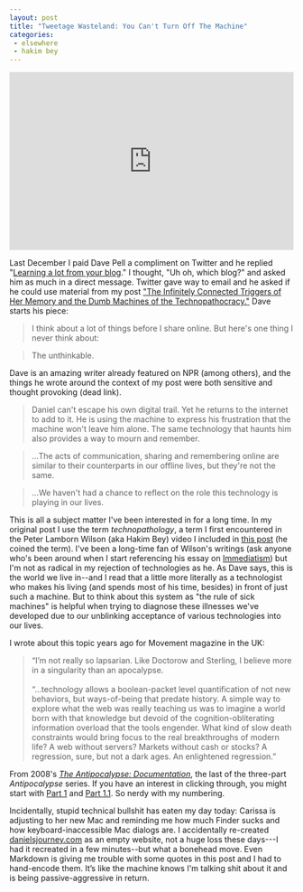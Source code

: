 ```yaml
---
layout: post
title: "Tweetage Wasteland: You Can't Turn Off The Machine"
categories:
 - elsewhere
 - hakim bey
---
```


<iframe width="100%" height="315" src="https://www.youtube.com/embed/u7ziwuIpnVY" frameborder="0" allowfullscreen></iframe>

Last December I paid Dave Pell a compliment on Twitter and he replied "[Learning a lot from your blog](https://twitter.com/davepell/status/14852545004437504)." I thought, "Uh oh, which blog?" and asked him as much in a direct message. Twitter gave way to email and he asked if he could use material from my post ["The Infinitely Connected Triggers of Her Memory and the Dumb Machines of the Technopathocracy."]({{site.url}}/2010/11/29/connected/) Dave starts his piece:

> I think about a lot of things before I share online. But here's one thing I never think about:

> The unthinkable.

Dave is an amazing writer already featured on NPR (among others), and <a class="dead">the things he wrote around the context of my post were both sensitive and thought provoking (dead link)</a>. 

> Daniel can't escape his own digital trail. Yet he returns to the internet to add to it. He is using the machine to express his frustration that the machine won't leave him alone. The same technology that haunts him also provides a way to mourn and remember.

> ...The acts of communication, sharing and remembering online are similar to their counterparts in our offline lives, but they're not the same.

> ...We haven't had a chance to reflect on the role this technology is playing in our lives.

This is all a subject matter I've been interested in for a long time. In my original post I use the term _technopathology_, a term I first encountered in the Peter Lamborn Wilson (aka Hakim Bey) video I included in [this post]({{site.url}}/2010/10/28/isolation/) (he coined the term). I've been a long-time fan of Wilson's writings (ask anyone who's been around when I start referencing his essay on [Immediatism](http://books.google.com/books?id=FlKN__HHPTMC&lpg=PP1&ots=L760-c6-yS&dq=hakim%20bey%20immediatism&pg=PA7#v=onepage&q&f=false)) but I'm not as radical in my rejection of technologies as he. As Dave says, this is the world we live in--and I read that a little more literally as a technologist who makes his living (and spends most of his time, besides) in front of just such a machine. But to think about this system as "the rule of sick machines" is helpful when trying to diagnose these illnesses we've developed due to our unblinking acceptance of various technologies into our lives.

I wrote about this topic years ago for Movement magazine in the UK: 

<blockquote style="font-style:normal">&ldquo;I&rsquo;m not really so lapsarian. Like Doctorow and Sterling, I believe more in a singularity than an apocalypse.<br><br>&ldquo;...technology allows a boolean-packet level quantification of not new behaviors, but ways-of-being that predate history. A simple way to explore what the web was really teaching us was to imagine a world born with that knowledge but devoid of the cognition-obliterating information overload that the tools engender. What kind of slow death constraints would bring focus to the real breakthroughs of modern life? A web without servers? Markets without cash or stocks? A regression, sure, but not a dark ages. An enlightened regression.&rdquo;</blockquote>

From 2008's _[The Antipocalypse: Documentation]({{site.url}}/assets/page/writing/The-Antipocalypse-Documentation.pdf)_, the last of the three-part _Antipocalypse_ series. If you have an interest in clicking through, you might start with [Part 1]({{site.url}}/assets/page/writing/The-Antipocalypse.pdf) and [Part 1.1]({{site.url}}/assets/page/writing/The-Antipocalypse-1.1.pdf). So nerdy with my numbering.

<p class="postscript">Incidentally, stupid technical bullshit has eaten my day today: Carissa is adjusting to her new Mac and reminding me how much Finder sucks and how keyboard-inaccessible Mac dialogs are. I accidentally re-created <a href="http://danielsjourney.com">danielsjourney.com</a> as an empty website, not a huge loss these days---I had it recreated in a few minutes--but what a bonehead move. Even Markdown is giving me trouble with some quotes in this post and I had to hand-encode them. It&rsquo;s like the machine knows I'm talking shit about it and is being passive-aggressive in return.</p>
